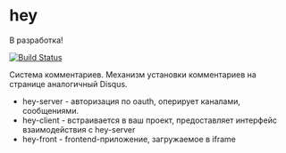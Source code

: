 # hey

В разработка!

[![Build Status](https://travis-ci.org/gebv/hey.svg?branch=master)](https://travis-ci.org/gebv/hey)

Система комментариев.
Механизм установки комментариев на странице аналогичный Disqus.

* hey-server - авторизация по oauth, оперирует каналами, сообщениями.
* hey-client - встраивается в ваш проект, предоставляет интерфейс взаимодействия с hey-server
* hey-front - frontend-приложение, загружаемое в iframe